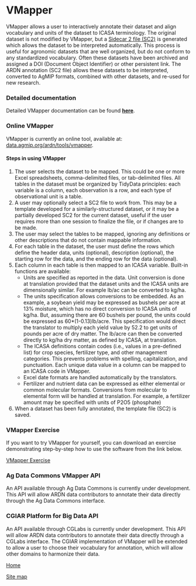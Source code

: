 # VMapper

VMapper allows a user to interactively annotate their dataset and align vocabulary and units of the dataset to ICASA terminology. The original dataset is not modified by VMapper, but a [Sidecar 2 file (SC2)](Annotation_SC2.md) is generated which allows the dataset to be interpreted automatically. This process is useful for agronomic datasets that are well organized, but do not conform to any standardized vocabulary. Often these datasets have been archived and assigned a DOI (Document Object Identifier) or other persistent link. The ARDN annotation (SC2 file) allows these datasets to be interpreted, converted to AgMIP formats, combined with other datasets, and re-used for new research.

### Detailed documentation
Detailed VMapper documentation can be found **[here](https://docs.google.com/document/d/1ezs4uFWI66R-gywdKB56io1YrKVKKTvs-ynFZkebm9k/edit#heading=h.ykr4v1egu9xf)**.

### Online VMapper
VMapper is currently an online tool, available at: [data.agmip.org/ardn/tools/vmapper](https://data.agmip.org/ardn/tools/vmapper). 

#### Steps in using VMapper
1. The user selects the dataset to be mapped. This could be one or more Excel spreadsheets, comma-delimited files, or tab-delimited files. All tables in the dataset must be organized by TidyData principles: each variable is a column, each observation is a row, and each type of observational unit is a table.
1. A user may optionally select a SC2 file to work from. This may be a template developed for a similarly-structured dataset, or it may be a partially developed SC2 for the current dataset, useful if the user requires more than one session to finalize the file, or if changes are to be made.
1. The user may select the tables to be mapped, ignoring any definitions or other descriptions that do not contain mappable information.
1. For each table in the dataset, the user must define the rows which define the header data, units (optional), description (optional), the starting row for the data, and the ending row for the data (optional).
1. Each column in each table is then mapped to an ICASA variable. Built-in functions are available:
	- Units are specified as reported in the data. Unit conversion is done at translation provided that the dataset units and the ICASA units are dimensionally similar. For example lb/ac can be converted to kg/ha. 
	- The units specification allows conversions to be embedded. As an example, a soybean yield may be expressed as bushels per acre at 13% moisture, which has no direct conversion to ICASA units of kg/ha. But, assuming there are 60 bushels per pound, the units could be expressed as 60*(1-0.13)lb/acre. This specification would direct the translator to multiply each yield value by 52.2 to get units of pounds per acre of dry matter. The lb/acre can then be converted directly to kg/ha dry matter, as defined by ICASA, at translation.
	- The ICASA definitions contain codes (i.e., values in a pre-defined list) for crop species, fertilizer type, and other management categories. This prevents problems with spelling, capitalization, and punctuation. Each unique data value in a column can be mapped to an ICASA code in VMapper.
	- Excel date formats are handled automatically by the translators.
	- Fertilizer and nutrient data can be expressed as either elemental or common molecular formats. Conversions from molecular to elemental form will be handled at translation. For example, a fertilizer amount may be specified with units of P2O5 (phosphate)
1. When a dataset has been fully annotated, the template file (SC2) is saved.
	
### VMapper Exercise
If you want to try VMapper for yourself, you can download an exercise demonstrating step-by-step how to use the software from the link below.

[VMapper Exercise](https://github.com/agmip/ARDN/raw/master/docs/extras/VMapper_Exercise.zip)

### Ag Data Commons VMapper API
An API available through Ag Data Commons is currently under development. This API will allow ARDN data contributors to annotate their data directly through the Ag Data Commons interface.

### CGIAR Platform for Big Data API
An API available through CGLabs is currently under development. This API will allow ARDN data contributors to annotate their data directly through a CGLabs interface. The CGIAR implementation of VMapper will be extended to allow a user to choose their vocabulary for annotation, which will allow other domains to harmonize their data. 


[Home](index.md)

[Site map](SiteMap.md)





